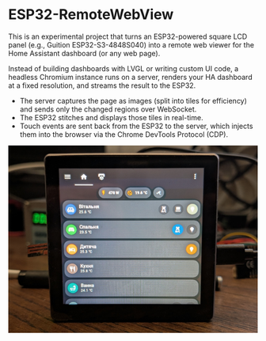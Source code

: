 # ESP32-RemoteWebView

  This is an experimental project that turns an ESP32-powered square LCD panel (e.g., Guition ESP32-S3-4848S040) into a remote web viewer for the Home Assistant dashboard (or any web page).
  
  Instead of building dashboards with LVGL or writing custom UI code, a headless Chromium instance runs on a server, renders your HA dashboard at a fixed resolution, and streams the result to the ESP32.  

- The server captures the page as images (split into tiles for efficiency) and sends only the changed regions over WebSocket.
- The ESP32 stitches and displays those tiles in real-time.  
- Touch events are sent back from the ESP32 to the server, which injects them into the browser via the Chrome DevTools Protocol (CDP).

[![Demo video](/doc/IMG-001.png)](https://youtu.be/a2_A2hpuuy4)
